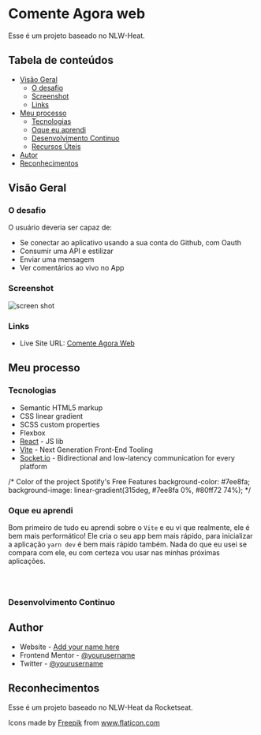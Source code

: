 # Comente Agora web

Esse é um projeto baseado no NLW-Heat.

## Tabela de conteúdos

- [Visão Geral](#visao-geral)
  - [O desafio](#o-desafio)
  - [Screenshot](#screenshot)
  - [Links](#links)
- [Meu processo](#meu-processo)
  - [Tecnologias](#tecnologias)
  - [Oque eu aprendi](#oque-eu-aprendi)
  - [Desenvolvimento Continuo](#development-continuo)
  - [Recursos Úteis](#recursos-uteis)
- [Autor](#autor)
- [Reconhecimentos](#reconhecimentos)


## Visão Geral

### O desafio

O usuário deveria ser capaz de:

- Se conectar ao aplicativo usando a sua conta do Github, com Oauth
- Consumir uma API e estilizar
- Enviar uma mensagem
- Ver comentários ao vivo no App

### Screenshot

![screen shot](./screenshot.jpg)

### Links

- Live Site URL: [Comente Agora Web](https://julio-henrique.github.io/comente-agora-web/)

## Meu processo

### Tecnologias

- Semantic HTML5 markup
- CSS linear gradient
- SCSS custom properties
- Flexbox
- [React](https://reactjs.org/) - JS lib
- [Vite](https://vitejs.dev/) - Next Generation Front-End Tooling
- [Socket.io](https://socket.io/) - Bidirectional and low-latency communication for every platform

/* Color of the project
Spotify's Free Features
background-color: #7ee8fa;
background-image: linear-gradient(315deg, #7ee8fa 0%, #80ff72 74%);
*/

### Oque eu aprendi

Bom primeiro de tudo eu aprendi sobre o `Vite` e eu vi que realmente, ele é bem mais performático!
Ele cria o seu app bem mais rápido, para inicializar a aplicação `yarn dev` é bem mais rápido também.
Nada do que eu usei se compara com ele, eu com certeza vou usar nas minhas próximas aplicações.

```tsx
```

```tsx
```

```tsx
```

### Desenvolvimento Continuo



## Author

- Website - [Add your name here](https://www.your-site.com)
- Frontend Mentor - [@yourusername](https://www.frontendmentor.io/profile/yourusername)
- Twitter - [@yourusername](https://www.twitter.com/yourusername)


## Reconhecimentos

Esse é um projeto baseado no NLW-Heat da Rocketseat.

<div>Icons made by <a href="https://www.freepik.com" title="Freepik">Freepik</a> from <a href="https://www.flaticon.com/" title="Flaticon">www.flaticon.com</a></div>
